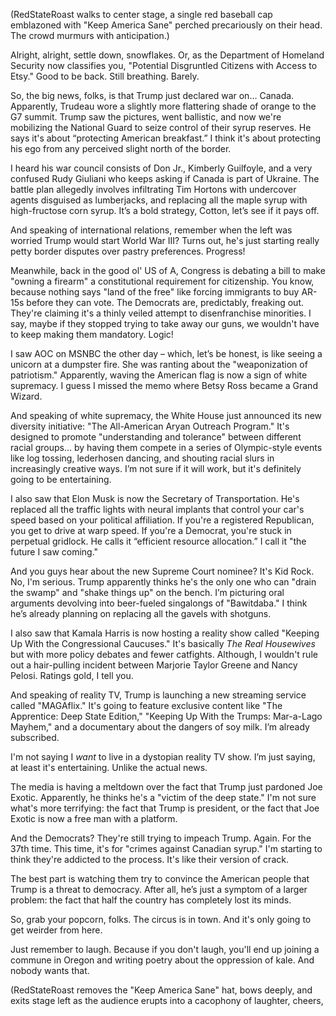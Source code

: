(RedStateRoast walks to center stage, a single red baseball cap emblazoned with "Keep America Sane" perched precariously on their head. The crowd murmurs with anticipation.)

Alright, alright, settle down, snowflakes. Or, as the Department of Homeland Security now classifies you, "Potential Disgruntled Citizens with Access to Etsy." Good to be back. Still breathing. Barely.

So, the big news, folks, is that Trump just declared war on… Canada. Apparently, Trudeau wore a slightly more flattering shade of orange to the G7 summit. Trump saw the pictures, went ballistic, and now we're mobilizing the National Guard to seize control of their syrup reserves. He says it's about “protecting American breakfast.” I think it's about protecting his ego from any perceived slight north of the border.

I heard his war council consists of Don Jr., Kimberly Guilfoyle, and a very confused Rudy Giuliani who keeps asking if Canada is part of Ukraine. The battle plan allegedly involves infiltrating Tim Hortons with undercover agents disguised as lumberjacks, and replacing all the maple syrup with high-fructose corn syrup. It’s a bold strategy, Cotton, let’s see if it pays off.

And speaking of international relations, remember when the left was worried Trump would start World War III? Turns out, he's just starting really petty border disputes over pastry preferences. Progress!

Meanwhile, back in the good ol' US of A, Congress is debating a bill to make "owning a firearm" a constitutional requirement for citizenship. You know, because nothing says "land of the free" like forcing immigrants to buy AR-15s before they can vote. The Democrats are, predictably, freaking out. They're claiming it's a thinly veiled attempt to disenfranchise minorities. I say, maybe if they stopped trying to take away our guns, we wouldn't have to keep making them mandatory. Logic!

I saw AOC on MSNBC the other day – which, let’s be honest, is like seeing a unicorn at a dumpster fire. She was ranting about the "weaponization of patriotism." Apparently, waving the American flag is now a sign of white supremacy. I guess I missed the memo where Betsy Ross became a Grand Wizard.

And speaking of white supremacy, the White House just announced its new diversity initiative: "The All-American Aryan Outreach Program." It's designed to promote "understanding and tolerance" between different racial groups… by having them compete in a series of Olympic-style events like log tossing, lederhosen dancing, and shouting racial slurs in increasingly creative ways. I’m not sure if it will work, but it's definitely going to be entertaining.

I also saw that Elon Musk is now the Secretary of Transportation. He's replaced all the traffic lights with neural implants that control your car's speed based on your political affiliation. If you're a registered Republican, you get to drive at warp speed. If you're a Democrat, you're stuck in perpetual gridlock. He calls it “efficient resource allocation.” I call it "the future I saw coming."

And you guys hear about the new Supreme Court nominee? It's Kid Rock. No, I'm serious. Trump apparently thinks he's the only one who can "drain the swamp" and "shake things up" on the bench. I’m picturing oral arguments devolving into beer-fueled singalongs of "Bawitdaba." I think he’s already planning on replacing all the gavels with shotguns.

I also saw that Kamala Harris is now hosting a reality show called "Keeping Up With the Congressional Caucuses." It's basically *The Real Housewives* but with more policy debates and fewer catfights. Although, I wouldn't rule out a hair-pulling incident between Marjorie Taylor Greene and Nancy Pelosi. Ratings gold, I tell you.

And speaking of reality TV, Trump is launching a new streaming service called "MAGAflix." It's going to feature exclusive content like "The Apprentice: Deep State Edition," "Keeping Up With the Trumps: Mar-a-Lago Mayhem," and a documentary about the dangers of soy milk. I’m already subscribed.

I'm not saying I *want* to live in a dystopian reality TV show. I’m just saying, at least it's entertaining. Unlike the actual news.

The media is having a meltdown over the fact that Trump just pardoned Joe Exotic. Apparently, he thinks he's a "victim of the deep state." I'm not sure what's more terrifying: the fact that Trump is president, or the fact that Joe Exotic is now a free man with a platform.

And the Democrats? They're still trying to impeach Trump. Again. For the 37th time. This time, it's for "crimes against Canadian syrup." I'm starting to think they're addicted to the process. It's like their version of crack.

The best part is watching them try to convince the American people that Trump is a threat to democracy. After all, he’s just a symptom of a larger problem: the fact that half the country has completely lost its minds.

So, grab your popcorn, folks. The circus is in town. And it's only going to get weirder from here.

Just remember to laugh. Because if you don't laugh, you'll end up joining a commune in Oregon and writing poetry about the oppression of kale. And nobody wants that.

(RedStateRoast removes the "Keep America Sane" hat, bows deeply, and exits stage left as the audience erupts into a cacophony of laughter, cheers,